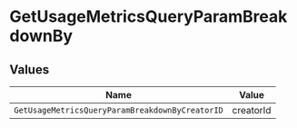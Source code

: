 # GetUsageMetricsQueryParamBreakdownBy


## Values

| Name                                            | Value                                           |
| ----------------------------------------------- | ----------------------------------------------- |
| `GetUsageMetricsQueryParamBreakdownByCreatorID` | creatorId                                       |